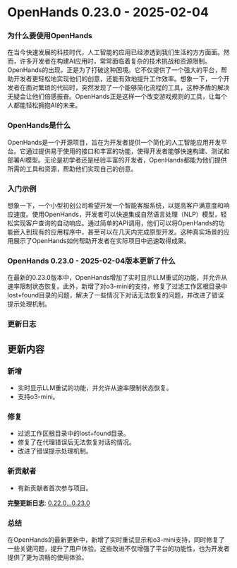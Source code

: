 # OpenHands 0.23.0 - 2025-02-04
### 为什么要使用OpenHands

在当今快速发展的科技时代，人工智能的应用已经渗透到我们生活的方方面面。然而，许多开发者在构建AI应用时，常常面临着复杂的技术挑战和资源限制。OpenHands的出现，正是为了打破这种困境。它不仅提供了一个强大的平台，帮助开发者更轻松地实现他们的创意，还能有效地提升工作效率。想象一下，一个开发者在面对繁琐的代码时，突然发现了一个能够简化流程的工具，这种矛盾的解决无疑会让他们倍感振奋。OpenHands正是这样一个改变游戏规则的工具，让每个人都能轻松拥抱AI的未来。

### OpenHands是什么

OpenHands是一个开源项目，旨在为开发者提供一个简化的人工智能应用开发平台。它通过提供易于使用的接口和丰富的功能，使得开发者能够快速构建、测试和部署AI模型。无论是初学者还是经验丰富的开发者，OpenHands都能为他们提供所需的工具和资源，帮助他们实现自己的创意。

### 入门示例

想象一下，一个小型初创公司希望开发一个智能客服系统，以提高客户满意度和响应速度。使用OpenHands，开发者可以快速集成自然语言处理（NLP）模型，轻松实现客户查询的自动响应。通过简单的API调用，他们可以将OpenHands的功能嵌入到现有的应用程序中，甚至可以在几天内完成原型开发。这种真实场景的应用展示了OpenHands如何帮助开发者在实际项目中迅速取得成果。

### OpenHands 0.23.0 - 2025-02-04版本更新了什么

在最新的0.23.0版本中，OpenHands增加了实时显示LLM重试的功能，并允许从速率限制状态恢复。此外，新增了对o3-mini的支持，修复了过滤工作区根目录中lost+found目录的问题，解决了一些情况下对话无法恢复的问题，并改进了错误提示处理机制。

### 更新日志

## 更新内容
### 新增
- 实时显示LLM重试的功能，并允许从速率限制状态恢复。
- 支持o3-mini。

### 修复
- 过滤工作区根目录中的lost+found目录。
- 修复了在代理错误后无法恢复对话的情况。
- 改进了错误提示处理机制。

### 新贡献者
- 有新贡献者首次参与项目。

**完整更新日志**: [0.22.0...0.23.0](https://github.com/All-Hands-AI/OpenHands/compare/0.22.0...0.23.0)

### 总结

在OpenHands的最新更新中，新增了实时重试显示和o3-mini支持，同时修复了一些关键问题，提升了用户体验。这些改进不仅增强了平台的功能性，也为开发者提供了更为流畅的使用体验。